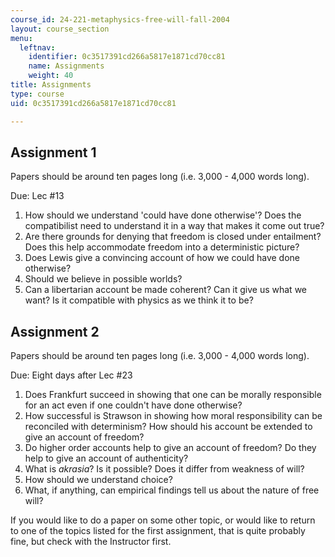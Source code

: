 ```yaml
---
course_id: 24-221-metaphysics-free-will-fall-2004
layout: course_section
menu:
  leftnav:
    identifier: 0c3517391cd266a5817e1871cd70cc81
    name: Assignments
    weight: 40
title: Assignments
type: course
uid: 0c3517391cd266a5817e1871cd70cc81

---
```


Assignment 1
------------

Papers should be around ten pages long (i.e. 3,000 - 4,000 words long).

Due: Lec #13

1.  How should we understand 'could have done otherwise'? Does the compatibilist need to understand it in a way that makes it come out true?
2.  Are there grounds for denying that freedom is closed under entailment? Does this help accommodate freedom into a deterministic picture?
3.  Does Lewis give a convincing account of how we could have done otherwise?
4.  Should we believe in possible worlds?
5.  Can a libertarian account be made coherent? Can it give us what we want? Is it compatible with physics as we think it to be?

Assignment 2
------------

Papers should be around ten pages long (i.e. 3,000 - 4,000 words long).

Due: Eight days after Lec #23

1.  Does Frankfurt succeed in showing that one can be morally responsible for an act even if one couldn't have done otherwise?
2.  How successful is Strawson in showing how moral responsibility can be reconciled with determinism? How should his account be extended to give an account of freedom?
3.  Do higher order accounts help to give an account of freedom? Do they help to give an account of authenticity?
4.  What is _akrasia_? Is it possible? Does it differ from weakness of will?
5.  How should we understand choice?
6.  What, if anything, can empirical findings tell us about the nature of free will?

If you would like to do a paper on some other topic, or would like to return to one of the topics listed for the first assignment, that is quite probably fine, but check with the Instructor first.
